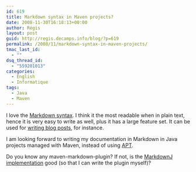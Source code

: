 ```yaml
---
id: 619
title: Markdown syntax in Maven projects?
date: 2008-11-30T16:18:13+00:00
author: Régis
layout: post
guid: http://regis.decamps.info/blog/?p=619
permalink: /2008/11/markdown-syntax-in-maven-projects/
tmac_last_id:
  - ""
dsq_thread_id:
  - "559201013"
categories:
  - English
  - Informatique
tags:
  - Java
  - Maven
---
```

I love the [Markdown syntax](http://daringfireball.net/projects/markdown/). I think it the most readable when in plain text, hence it is very easy to write as well, plus it has a large feature set. It can be used for [writing blog posts](http://blogs.sonatype.com/people/jvanzyl/2008/10/19/blogging-in-markdown-with-embedded-code-syntax-highlighting/), for instance.

I am looking forward to writing my documentation in Markdown in Java projects managed with Maven, instead of using [APT](http://maven.apache.org/doxia/references/apt-format.html).

Do you know any maven-markdown-plugin? If not, is the [MarkdownJ implementation](https://sourceforge.net/projects/markdownj/) good (so that I can write the plugin myself)?
